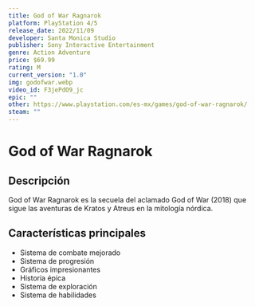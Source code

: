 ```yaml
---
title: God of War Ragnarok
platform: PlayStation 4/5
release_date: 2022/11/09
developer: Santa Monica Studio
publisher: Sony Interactive Entertainment
genre: Action Adventure
price: $69.99
rating: M
current_version: "1.0"
img: godofwar.webp
video_id: F3jePdO9_jc
epic: ""
other: https://www.playstation.com/es-mx/games/god-of-war-ragnarok/
steam: ""
---
```


# God of War Ragnarok

## Descripción
God of War Ragnarok es la secuela del aclamado God of War (2018) que sigue las aventuras de Kratos y Atreus en la mitología nórdica.

## Características principales
- Sistema de combate mejorado
- Sistema de progresión
- Gráficos impresionantes
- Historia épica
- Sistema de exploración
- Sistema de habilidades
